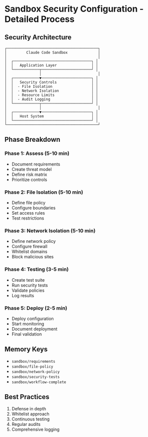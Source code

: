 # Sandbox Security Configuration - Detailed Process

## Security Architecture

```
┌──────────────────────────────────────────┐
│         Claude Code Sandbox              │
│                                          │
│  ┌────────────────────────────────────┐ │
│  │   Application Layer                │ │
│  └────────────┬───────────────────────┘ │
│               │                          │
│  ┌────────────▼───────────────────────┐ │
│  │   Security Controls                │ │
│  │  - File Isolation                  │ │
│  │  - Network Isolation               │ │
│  │  - Resource Limits                 │ │
│  │  - Audit Logging                   │ │
│  └────────────┬───────────────────────┘ │
│               │                          │
│  ┌────────────▼───────────────────────┐ │
│  │   Host System                      │ │
│  └────────────────────────────────────┘ │
└──────────────────────────────────────────┘
```

## Phase Breakdown

### Phase 1: Assess (5-10 min)
- Document requirements
- Create threat model
- Define risk matrix
- Prioritize controls

### Phase 2: File Isolation (5-10 min)
- Define file policy
- Configure boundaries
- Set access rules
- Test restrictions

### Phase 3: Network Isolation (5-10 min)
- Define network policy
- Configure firewall
- Whitelist domains
- Block malicious sites

### Phase 4: Testing (3-5 min)
- Create test suite
- Run security tests
- Validate policies
- Log results

### Phase 5: Deploy (2-5 min)
- Deploy configuration
- Start monitoring
- Document deployment
- Final validation

## Memory Keys

- `sandbox/requirements`
- `sandbox/file-policy`
- `sandbox/network-policy`
- `sandbox/security-tests`
- `sandbox/workflow-complete`

## Best Practices

1. Defense in depth
2. Whitelist approach
3. Continuous testing
4. Regular audits
5. Comprehensive logging
